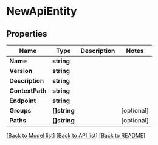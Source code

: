 # NewApiEntity

## Properties

Name | Type | Description | Notes
------------ | ------------- | ------------- | -------------
**Name** | **string** |  | 
**Version** | **string** |  | 
**Description** | **string** |  | 
**ContextPath** | **string** |  | 
**Endpoint** | **string** |  | 
**Groups** | **[]string** |  | [optional] 
**Paths** | **[]string** |  | [optional] 

[[Back to Model list]](../README.md#documentation-for-models) [[Back to API list]](../README.md#documentation-for-api-endpoints) [[Back to README]](../README.md)


